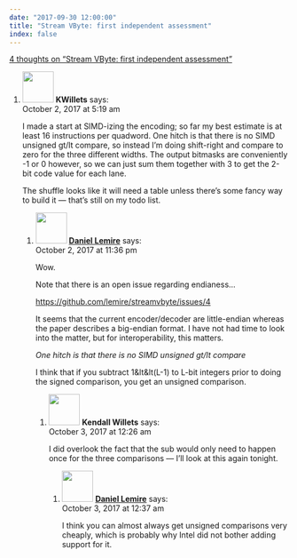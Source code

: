 ```yaml
---
date: "2017-09-30 12:00:00"
title: "Stream VByte: first independent assessment"
index: false
---
```


[4 thoughts on &ldquo;Stream VByte: first independent assessment&rdquo;](/lemire/blog/2017/09-30-stream-vbyte-first-independent-assessment)

<ol class="comment-list">
<li id="comment-287755" class="comment even thread-even depth-1 parent">
<div class="comment-author vcard">
<img alt src="https://secure.gravatar.com/avatar/331059294e89906fef3d785f06820025?s=56&#038;d=mm&#038;r=g" srcset="https://secure.gravatar.com/avatar/331059294e89906fef3d785f06820025?s=112&#038;d=mm&#038;r=g 2x" class="avatar avatar-56 photo" height="56" width="56" decoding="async" /> <b class="fn">KWillets</b> <span class="says">says:</span> </div>
<div class="comment-metadata"><time datetime="2017-10-02T05:19:47+00:00">October 2, 2017 at 5:19 am</time></a> </div>
<div class="comment-content">
<p>I made a start at SIMD-izing the encoding; so far my best estimate is at least 16 instructions per quadword. One hitch is that there is no SIMD unsigned gt/lt compare, so instead I&rsquo;m doing shift-right and compare to zero for the three different widths. The output bitmasks are conveniently -1 or 0 however, so we can just sum them together with 3 to get the 2-bit code value for each lane. </p>
<p>The shuffle looks like it will need a table unless there&rsquo;s some fancy way to build it &#8212; that&rsquo;s still on my todo list.</p>
</div>
<ol class="children">
<li id="comment-287818" class="comment byuser comment-author-lemire bypostauthor odd alt depth-2 parent">
<div class="comment-author vcard">
<img alt src="https://secure.gravatar.com/avatar/2ca999bef9535950f5b84281a4dab006?s=56&#038;d=mm&#038;r=g" srcset="https://secure.gravatar.com/avatar/2ca999bef9535950f5b84281a4dab006?s=112&#038;d=mm&#038;r=g 2x" class="avatar avatar-56 photo" height="56" width="56" decoding="async" /> <b class="fn"><a href="https://lemire.me/en/" class="url" rel="ugc">Daniel Lemire</a></b> <span class="says">says:</span> </div>
<div class="comment-metadata"><time datetime="2017-10-02T23:36:23+00:00">October 2, 2017 at 11:36 pm</time></a> </div>
<div class="comment-content">
<p>Wow.</p>
<p>Note that there is an open issue regarding endianess&#8230; </p>
<p><a href="https://github.com/lemire/streamvbyte/issues/4" rel="nofollow ugc">https://github.com/lemire/streamvbyte/issues/4</a></p>
<p>It seems that the current encoder/decoder are little-endian whereas the paper describes a big-endian format. I have not had time to look into the matter, but for interoperability, this matters.</p>
<p><em> One hitch is that there is no SIMD unsigned gt/lt compare</em></p>
<p>I think that if you subtract 1&#038;lt&#038;lt(L-1) to L-bit integers prior to doing the signed comparison, you get an unsigned comparison.</p>
</div>
<ol class="children">
<li id="comment-287823" class="comment even depth-3 parent">
<div class="comment-author vcard">
<img alt src="https://secure.gravatar.com/avatar/331059294e89906fef3d785f06820025?s=56&#038;d=mm&#038;r=g" srcset="https://secure.gravatar.com/avatar/331059294e89906fef3d785f06820025?s=112&#038;d=mm&#038;r=g 2x" class="avatar avatar-56 photo" height="56" width="56" loading="lazy" decoding="async" /> <b class="fn">Kendall Willets</b> <span class="says">says:</span> </div>
<div class="comment-metadata"><time datetime="2017-10-03T00:26:46+00:00">October 3, 2017 at 12:26 am</time></a> </div>
<div class="comment-content">
<p>I did overlook the fact that the sub would only need to happen once for the three comparisons &#8212; I&rsquo;ll look at this again tonight.</p>
</div>
<ol class="children">
<li id="comment-287826" class="comment byuser comment-author-lemire bypostauthor odd alt depth-4">
<div class="comment-author vcard">
<img alt src="https://secure.gravatar.com/avatar/2ca999bef9535950f5b84281a4dab006?s=56&#038;d=mm&#038;r=g" srcset="https://secure.gravatar.com/avatar/2ca999bef9535950f5b84281a4dab006?s=112&#038;d=mm&#038;r=g 2x" class="avatar avatar-56 photo" height="56" width="56" loading="lazy" decoding="async" /> <b class="fn"><a href="https://lemire.me/en/" class="url" rel="ugc">Daniel Lemire</a></b> <span class="says">says:</span> </div>
<div class="comment-metadata"><time datetime="2017-10-03T00:37:24+00:00">October 3, 2017 at 12:37 am</time></a> </div>
<div class="comment-content">
<p>I think you can almost always get unsigned comparisons very cheaply, which is probably why Intel did not bother adding support for it.</p>
</div>
</li>
</ol>
</li>
</ol>
</li>
</ol>
</li>
</ol>
